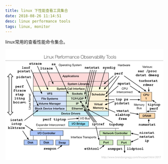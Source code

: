 ```yaml
---
title: linux 下性能查看工具集合
date: 2018-08-26 11:14:51
desc: linux performance tools
tags: linux, monitor
---
```



linux常用的查看性能命令集合。

<!-- more -->

![linux performance tools](/images/linux-performance.jpg)
